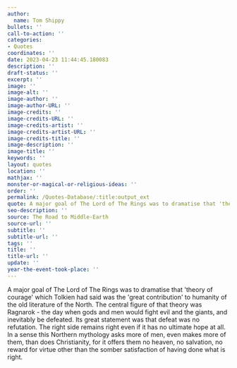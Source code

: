 ```yaml
---
author:
  name: Tom Shippy
bullets: ''
call-to-action: ''
categories:
- Quotes
coordinates: ''
date: 2023-04-23 11:44:45.180083
description: ''
draft-status: ''
excerpt: ''
image: ''
image-alt: ''
image-author: ''
image-author-URL: ''
image-credits: ''
image-credits-URL: ''
image-credits-artist: ''
image-credits-artist-URL: ''
image-credits-title: ''
image-description: ''
image-title: ''
keywords: ''
layout: quotes
location: ''
mathjax: ''
monster-or-magical-or-religious-ideas: ''
order: ''
permalink: /Quotes-Database/:title:output_ext
quote: A major goal of The Lord of The Rings was to dramatise that 'theory of courage'
seo-description: ''
source: The Road to Middle-Earth
source-url: ''
subtitle: ''
subtitle-url: ''
tags: ''
title: ''
title-url: ''
update: ''
year-the-event-took-place: ''
---
```

A major goal of The Lord of The Rings was to dramatise that 'theory of courage' which Tolkien had said was the 'great contribution' to humanity of the old literature of the North. The central figure of that theory was Ragnarok - the day when gods and men would fight evil and the giants, and inevitably be defeated. Its great statement was that defeat was no refutation. The right side remains right even if it has no ultimate hope at all. In a sense this Northern mythology asks more of men, even makes more of them, than does Christianity, for it offers them no heaven, no salvation, no reward for virtue other than the somber satisfaction of having done what is right.